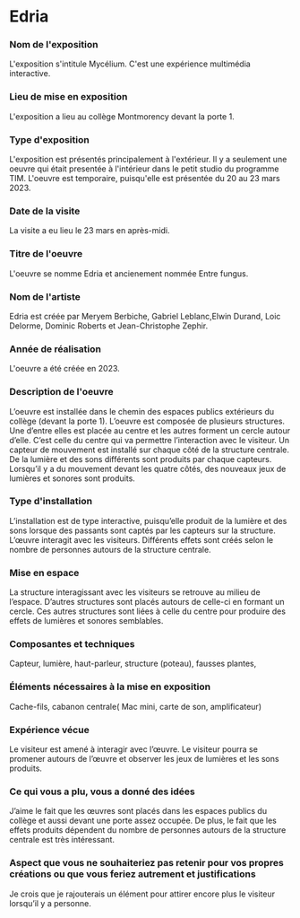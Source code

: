 # Edria
### Nom de l'exposition    
L'exposition s'intitule Mycélium. C'est une expérience multimédia interactive.

### Lieu de mise en exposition
L'exposition a lieu au collège Montmorency devant la porte 1.

### Type d'exposition
L'exposition est présentés principalement à l'extérieur. Il y a seulement une oeuvre qui était presentée à l'intérieur dans le petit studio du programme TIM. L'oeuvre est  temporaire, puisqu'elle est présentée du 20 au 23 mars 2023.

### Date de la visite
La visite a eu lieu le 23 mars en après-midi.

### Titre de l'oeuvre
L'oeuvre se nomme Edria et ancienement nommée Entre fungus.

### Nom de l'artiste                  
Edria est créée par Meryem Berbiche, Gabriel Leblanc,Elwin Durand, Loic Delorme, Dominic Roberts et Jean-Christophe Zephir.

### Année de réalisation
L'oeuvre a été créée en 2023.

### Description de l'oeuvre      
L’oeuvre est installée dans le chemin des espaces publics extérieurs du collège (devant la porte 1). L’oeuvre est composée de plusieurs structures. Une d’entre elles est placée au centre et les autres forment un cercle autour d’elle. C’est celle du centre qui va permettre l’interaction avec le visiteur. Un capteur de mouvement est installé sur chaque côté de la structure centrale. De la lumière et des sons différents sont produits par chaque capteurs. Lorsqu’il y a du mouvement devant les quatre côtés, des  nouveaux jeux de lumières et sonores sont produits.

### Type d'installation 
L’installation est de type interactive, puisqu’elle produit de la lumière et des sons lorsque des passants sont captés par les capteurs sur la structure. L’œuvre interagit avec les visiteurs. Différents effets sont créés selon le nombre de personnes autours de la structure centrale.

### Mise en espace
La structure interagissant avec les visiteurs se retrouve au milieu de l’espace. D’autres structures sont placés autours de celle-ci en formant un cercle. Ces autres structures sont liées à celle du centre pour produire des effets de lumières et sonores semblables.

### Composantes et techniques
Capteur, lumière, haut-parleur, structure (poteau), fausses plantes, 

### Éléments nécessaires à la mise en exposition
Cache-fils, cabanon centrale( Mac mini, carte de son, amplificateur)

### Expérience vécue
Le visiteur est amené à interagir avec l’œuvre. Le visiteur pourra se promener autours de l’œuvre et observer les jeux de lumières et les sons produits.

### Ce qui vous a plu, vous a donné des idées
J’aime le fait que les œuvres sont placés dans les espaces publics du collège et aussi devant une porte assez occupée. De plus, le fait que les effets produits dépendent du nombre de personnes autours de la structure centrale est très intéressant.

### Aspect que vous ne souhaiteriez pas retenir pour vos propres créations ou que vous feriez autrement et justifications
Je crois que je rajouterais un élément pour attirer encore plus le visiteur lorsqu’il y a personne. 
